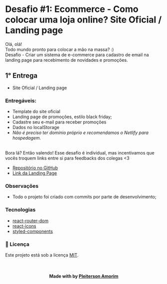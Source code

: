 # Desafio #1: Ecommerce - Como colocar uma loja online? Site Oficial / Landing page

Olá, olá!<br>
Todo mundo pronto para colocar a mão na massa? :) <br>
Desafio - Criar um sistema de e-commerce para cadastro de email na landing page para recebimento de novidades e promoções.

## 1° Entrega
- Site Oficial / Landing page

### Entregáveis:
- Template do site oficial 
- Landing page de promoções, estilo black friday; 
- Cadastre seu e-mail para receber promoções 
- Dados no localStorage
- *Não é preciso ter domínio próprio e recomendamos o Netlify para hospedagem.*

<br>Bora lá? Então valendo! Esse desafio é individual, mas incentivamos que vocês troquem links entre si para feedbacks dos colegas <3

- [Repositório no GitHub]()
- [Link da Landing Page]()

### Observações
- Todo o projeto foi criado com commits por parte de desenvolvimento;

### Tecnologias
- [react-router-dom](https://reactrouter.com/web/guides/quick-start)
- [react-icons](https://react-icons.github.io/react-icons)
- [styled-components](https://styled-components.com/docs)

<!--License session-->
<h3>📝 Licença</h3>

Este projeto está sob a licença [MIT](./LICENSE).


<!--Bottom session-->
<br><h4 align=center>Made with by <a target="_blank" href="https://pleiterson.vercel.app" >Pleiterson Amorim</a></h4>